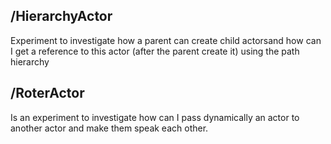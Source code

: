 ## /HierarchyActor
Experiment to investigate how a parent can create child actorsand how can I get a reference to this actor (after the parent create it) using the path hierarchy




## /RoterActor
Is an experiment to investigate how can I pass dynamically an actor to another actor and make them speak each other.